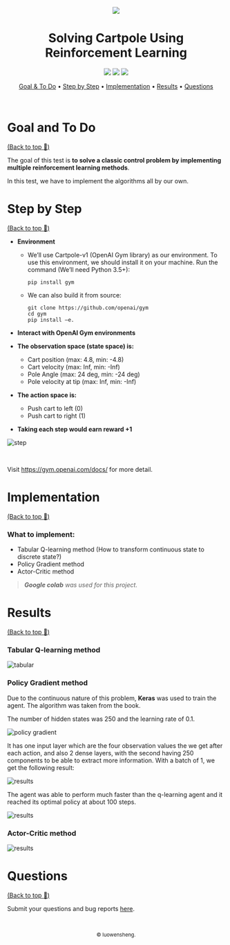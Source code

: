 <p align="center">
    <a href="https://github.com/luowensheng"><img src="https://i.ibb.co/0FmPqfm/logo1a.png"></a>
</p>

<h1 align="center">Solving Cartpole Using Reinforcement Learning
</h1>
<p align="center">
    <a href="https://jupyter.org/"><img src="https://img.shields.io/badge/Made with-Jupyter Notebook-Orange.svg"></a>
    <a href="https://github.com/luowensheng/Solving-cartpole-using-RL/pulse"><img src="https://img.shields.io/badge/Maintained%3F-yes-green.svg"></a>
    <a href="https://github.com/luowensheng"><img src="https://badges.frapsoft.com/os/v2/open-source.svg?v=103"></a>

<p align="center">
  <a href="#Goal-&-To-Do">Goal & To Do</a> •
  <a href="#Step-by-Step">Step by Step</a> •
  <a href="#Implementation">Implementation</a> •
  <a href="#Results">Results</a> •
  <a href="#Questions">Questions</a>
</p>
<br>

# Goal and To Do
[(Back to top :arrow_up_small:)](#Solving-Cartpole-Using-Reinforcement-Learning)

The goal of this test is **to solve a classic control problem by implementing multiple reinforcement learning methods**.

In this test, we have to implement the algorithms all by our own.

# Step by Step
[(Back to top :arrow_up_small:)](#Solving-Cartpole-Using-Reinforcement-Learning)

* **Environment**
    - We’ll use Cartpole-v1 (OpenAI Gym library) as our environment. To use this environment, we should install it on your machine. Run the command (We’ll need Python 3.5+):
        ```
        pip install gym
        ```
    - We can also build it from source:
        ```
        git clone https://github.com/openai/gym
        cd gym
        pip install –e.
        ```

* **Interact with OpenAI Gym environments**
* **The observation space (state space) is:**
    - Cart position (max: 4.8, min: -4.8)
    - Cart velocity (max: Inf, min: -Inf)
    - Pole Angle (max: 24 deg, min: -24 deg)
    - Pole velocity at tip (max: Inf, min: -Inf)

* **The action space is:**
    - Push cart to left (0)
    - Push cart to right (1)

* **Taking each step would earn reward +1**

![step](https://i.ibb.co/kqm7W2K/1.jpg)

<br>

Visit https://gym.openai.com/docs/ for more detail.

# Implementation
[(Back to top :arrow_up_small:)](#Solving-Cartpole-Using-Reinforcement-Learning)

### **What to implement:**
* Tabular Q-learning method (How to transform continuous state to discrete state?)
* Policy Gradient method
* Actor-Critic method

>***Google colab** was used for this project.*

# Results
[(Back to top :arrow_up_small:)](#Solving-Cartpole-Using-Reinforcement-Learning)

### **Tabular Q-learning method**
![tabular](https://i.ibb.co/FXd1wGz/2.jpg)

### **Policy Gradient method**
Due to the continuous nature of this problem, **Keras** was used to train the agent. The algorithm was taken from the book.

The number of hidden states was 250 and the learning rate of 0.1.

![policy gradient](https://i.ibb.co/rxRS820/3.jpg)

It has one input layer which are the four observation values the we get after each action, and also 2 dense layers, with the second having 250 components to be able to extract more information. With a batch of 1, we get the following result:

![results](https://i.ibb.co/f8zwY27/4.jpg)

The agent was able to perform much faster than the q-learning agent and it reached its optimal policy at about 100 steps.

![results](https://i.ibb.co/PT63LMZ/5.jpg)

### **Actor-Critic method**
![results](https://i.ibb.co/myMdBRF/6.jpg)



# Questions
[(Back to top :arrow_up_small:)](#Solving-Cartpole-Using-Reinforcement-Learning)

Submit your questions and bug reports [here](https://github.com/luowensheng/Natural-Language-Processing-Grammatical-Error-Correction-/issues).

<br>
<p align="center">  
  <sub>© luowensheng.
  </a>

